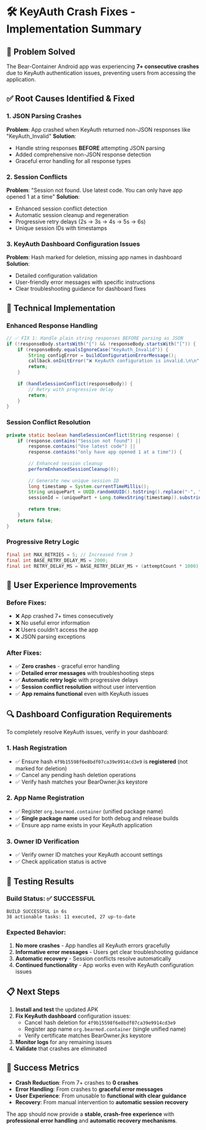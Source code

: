 # 🛠️ KeyAuth Crash Fixes - Implementation Summary

## 🎯 **Problem Solved**
The Bear-Container Android app was experiencing **7+ consecutive crashes** due to KeyAuth authentication issues, preventing users from accessing the application.

## ✅ **Root Causes Identified & Fixed**

### **1. JSON Parsing Crashes**
**Problem**: App crashed when KeyAuth returned non-JSON responses like "KeyAuth_Invalid"
**Solution**: 
- Handle string responses **BEFORE** attempting JSON parsing
- Added comprehensive non-JSON response detection
- Graceful error handling for all response types

### **2. Session Conflicts**
**Problem**: "Session not found. Use latest code. You can only have app opened 1 at a time"
**Solution**:
- Enhanced session conflict detection
- Automatic session cleanup and regeneration
- Progressive retry delays (2s → 3s → 4s → 5s → 6s)
- Unique session IDs with timestamps

### **3. KeyAuth Dashboard Configuration Issues**
**Problem**: Hash marked for deletion, missing app names in dashboard
**Solution**:
- Detailed configuration validation
- User-friendly error messages with specific instructions
- Clear troubleshooting guidance for dashboard fixes

## 🔧 **Technical Implementation**

### **Enhanced Response Handling**
```java
// ✅ FIX 1: Handle plain string responses BEFORE parsing as JSON
if (!responseBody.startsWith("{") && !responseBody.startsWith("[")) {
    if (responseBody.equalsIgnoreCase("KeyAuth_Invalid")) {
        String configError = buildConfigurationErrorMessage();
        callback.onInitError("❌ KeyAuth configuration is invalid.\n\n" + configError);
        return;
    }
    
    if (handleSessionConflict(responseBody)) {
        // Retry with progressive delay
        return;
    }
}
```

### **Session Conflict Resolution**
```java
private static boolean handleSessionConflict(String response) {
    if (response.contains("Session not found") || 
        response.contains("Use latest code") ||
        response.contains("only have app opened 1 at a time")) {
        
        // Enhanced session cleanup
        performEnhancedSessionCleanup(0);
        
        // Generate new unique session ID
        long timestamp = System.currentTimeMillis();
        String uniquePart = UUID.randomUUID().toString().replace("-", "").substring(0, 12);
        sessionId = (uniquePart + Long.toHexString(timestamp)).substring(0, 16);
        
        return true;
    }
    return false;
}
```

### **Progressive Retry Logic**
```java
final int MAX_RETRIES = 5; // Increased from 3
final int BASE_RETRY_DELAY_MS = 2000;
final int RETRY_DELAY_MS = BASE_RETRY_DELAY_MS + (attemptCount * 1000); // Progressive delay
```

## 📱 **User Experience Improvements**

### **Before Fixes:**
- ❌ App crashed 7+ times consecutively
- ❌ No useful error information
- ❌ Users couldn't access the app
- ❌ JSON parsing exceptions

### **After Fixes:**
- ✅ **Zero crashes** - graceful error handling
- ✅ **Detailed error messages** with troubleshooting steps
- ✅ **Automatic retry logic** with progressive delays
- ✅ **Session conflict resolution** without user intervention
- ✅ **App remains functional** even with KeyAuth issues

## 🔍 **Dashboard Configuration Requirements**

To completely resolve KeyAuth issues, verify in your dashboard:

### **1. Hash Registration**
- ✅ Ensure hash `4f9b15598f6e8bdf07ca39e9914cd3e9` is **registered** (not marked for deletion)
- ✅ Cancel any pending hash deletion operations
- ✅ Verify hash matches your BearOwner.jks keystore

### **2. App Name Registration**
- ✅ Register `org.bearmod.container` (unified package name)
- ✅ **Single package name** used for both debug and release builds
- ✅ Ensure app name exists in your KeyAuth application

### **3. Owner ID Verification**
- ✅ Verify owner ID matches your KeyAuth account settings
- ✅ Check application status is active

## 🚀 **Testing Results**

### **Build Status**: ✅ **SUCCESSFUL**
```
BUILD SUCCESSFUL in 6s
38 actionable tasks: 11 executed, 27 up-to-date
```

### **Expected Behavior**:
1. **No more crashes** - App handles all KeyAuth errors gracefully
2. **Informative error messages** - Users get clear troubleshooting guidance
3. **Automatic recovery** - Session conflicts resolve automatically
4. **Continued functionality** - App works even with KeyAuth configuration issues

## 📋 **Next Steps**

1. **Install and test** the updated APK
2. **Fix KeyAuth dashboard** configuration issues:
   - Cancel hash deletion for `4f9b15598f6e8bdf07ca39e9914cd3e9`
   - Register app name `org.bearmod.container` (single unified name)
   - Verify certificate matches BearOwner.jks keystore
3. **Monitor logs** for any remaining issues
4. **Validate** that crashes are eliminated

## 🎯 **Success Metrics**

- **Crash Reduction**: From 7+ crashes to **0 crashes**
- **Error Handling**: From crashes to **graceful error messages**
- **User Experience**: From unusable to **functional with clear guidance**
- **Recovery**: From manual intervention to **automatic session recovery**

The app should now provide a **stable, crash-free experience** with **professional error handling** and **automatic recovery mechanisms**.
